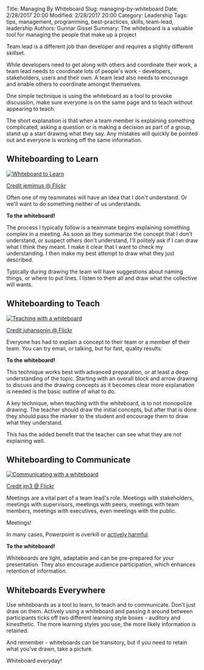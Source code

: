 ﻿Title: Managing By Whiteboard
Slug: managing-by-whiteboard
Date: 2/28/2017 20:00
Modified: 2/28/2017 20:00
Category: Leadership
Tags: tips, management, programming, best-practices, skills, team-lead, leadership
Authors: Gunnar Gissel
Summary: The whiteboard is a valuable tool for managing the people that make up a project


Team lead is a different job than developer and requires a slightly different skillset.


While developers need to get along with others and coordinate their work, a team lead needs to coordinate lots of people's work - developers, stakeholders, users and their own.  A team lead also needs to encourage and enable others to coordinate amongst themselves.


One simple technique is using the whiteboard as a tool to provoke discussion, make sure everyone is on the same page and to teach without appearing to teach.


The short explanation is that when a team member is explaining something complicated, asking a question or is making a decision as part of a group, stand up a start drawing what they say.  Any mistakes will quickly be pointed out and everyone is working off the same information.


Whiteboarding to Learn
-------------------------------

<a href="https://www.flickr.com/photos/jemimus/"><img src="https://i.imgur.com/DN7XvB0m.jpg" title="Whiteboard to Learn" /></a>

[Credit jemimus @ Flickr](https://www.flickr.com/photos/jemimus/)


Often one of my teammates will have an idea that I don't understand.  Or we'll want to do something neither of us understands.


__To the whiteboard!__


The process I typically follow is a teammate begins explaining something complex in a meeting.  As soon as they summarize the concept that I don't understand, or suspect others don't understand, I'll politely ask if I can draw what I think they meant.  I make it clear that I want to check my understanding.  I then make my best attempt to draw what they just described.


Typically during drawing the team will have suggestions about naming things, or where to put lines.  I listen to them all and draw what the collective will wants.


Whiteboarding to Teach
--------------------------------

<a href="https://www.flickr.com/photos/juhansonin/"><img src="https://i.imgur.com/lebOsZJm.jpg" title="Teaching with a whiteboard" alt="Teaching with a whiteboard" /></a>

[Credit juhansonin @ Flickr](https://www.flickr.com/photos/juhansonin/)

Everyone has had to explain a concept to their team or a member of their team.  You can try email, or talking, but for fast, quality results:


__To the whiteboard!__


This technique works best with advanced preparation, or at least a deep understanding of the topic.  Starting with an overall block and arrow drawing to discuss and the drawing concepts as it becomes clear more explanation is needed is the basic outline of what to do.


A key technique, when teaching with the whiteboard, is to not monopolize drawing.  The teacher should draw the initial concepts, but after that is done they should pass the marker to the student and encourage them to draw what they understand.


This has the added benefit that the teacher can see what they are not explaining well.


Whiteboarding to Communicate
----------------------------------------

<a href="https://www.flickr.com/photos/jm3/"><img src="https://i.imgur.com/wYlHh63m.jpg" title="Communicating with a whiteboard" alt="Communicating with a whiteboard"/></a>

[Credit jm3 @ Flickr](https://www.flickr.com/photos/jm3/)


Meetings are a vital part of a team lead's role.  Meetings with stakeholders, meetings with supervisors, meetings with peers, meetings with team members, meetings with executives, even meetings with the public.


Meetings!


In many cases, Powerpoint is overkill or [actively harmful](https://www.edwardtufte.com/tufte/powerpoint).  


__To the whiteboard!__


Whiteboards are light, adaptable and can be pre-prepared for your presentation.  They also encourage audience participation, which enhances retention of information.


Whiteboards Everywhere
-------------------------------


Use whiteboards as a tool to learn, to teach and to communicate.  Don't just draw on them.  Actively using a whiteboard and passing it around between participants ticks off two different learning style boxes - auditory and kinesthetic.  The more learning styles you use, the more likely information is retained.


And remember - whiteboards can be transitory, but if you need to retain what you've drawn, take a picture.


Whiteboard everyday!